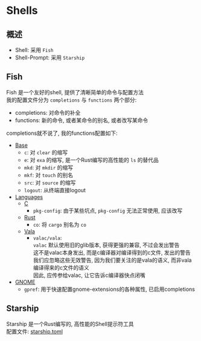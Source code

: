 # Shells

## 概述
- Shell: 采用 `Fish`
- Shell-Prompt: 采用 `Starship`

## Fish
Fish 是一个友好的shell, 提供了清晰简单的命令与配置方法  
我的配置文件分为 `completions` 与 `functions` 两个部分:

- completions: 对命令的补全
- functions: 新的命令, 或者某命令的别名, 或者改写某命令

completions就不说了, 我的functions配置如下:

- [Base](./fish/functions/base.fish)
  - `c`: 对 `clear` 的缩写
  - `e`: 对 `exa` 的缩写, 是一个Rust编写的高性能的 `ls` 的替代品
  - `mkd`: 对 `mkdir` 的缩写
  - `mkf`: 对 `touch` 的别名
  - `src`: 对 `source` 的缩写
  - `logout`: 从终端直接logout
- [Languages](./fish/functions/languages/)
  - [C](./fish/functions/languages/c.fish)
    - `pkg-config`: 由于某些坑点, `pkg-config` 无法正常使用, 应该改写
  - [Rust](./fish/functions/languages/rust.fish)
    - `co`: 将 `cargo` 别名为 `co`
  - [Vala](./fish/functions/languages/vala.fish)
    - `valac/vala`:  
        `valac` 默认使用旧的glib版本, 获得更强的兼容, 不过会发出警告  
        这不是valac本身发出, 而是c编译器对编译得到的c文件, 发出的警告  
        我们应忽略这些无效警告, 因为我们要关注的是vala的语义, 而非vala编译得来的c文件的语义  
        因此, 应传参给valac, 让它告诉c编译器快点闭嘴  
- [GNOME](./fish/functions/gnome.fish/)
  - `gpref`: 用于快速配置gnome-extensions的各种属性, 已启用completions  

## Starship
Starship 是一个Rust编写的, 高性能的Shell提示符工具  
配置文件: [starship.toml](./starship/starship.toml)